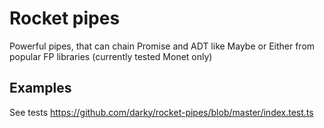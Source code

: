 # Rocket pipes

Powerful pipes, that can chain Promise and ADT like Maybe or Either from popular FP libraries
(currently tested Monet only)

## Examples

See tests https://github.com/darky/rocket-pipes/blob/master/index.test.ts

